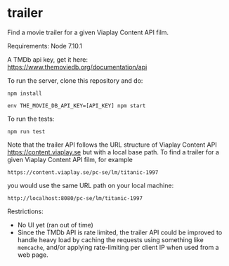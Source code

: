# trailer

Find a movie trailer for a given Viaplay Content API film.

Requirements:
Node 7.10.1

A TMDb api key, get it here: https://www.themoviedb.org/documentation/api

To run the server, clone this repository and do:
```
npm install

env THE_MOVIE_DB_API_KEY=[API_KEY] npm start
```

To run the tests:
```
npm run test
```

Note that the trailer API follows the URL structure of Viaplay Content API https://content.viaplay.se but with a local base path. To find a trailer for a given Viaplay Content API film, for example 

```
https://content.viaplay.se/pc-se/lm/titanic-1997
```

you would use the same URL path on your local machine:

```
http://localhost:8080/pc-se/lm/titanic-1997
```

Restrictions:
- No UI yet (ran out of time)
- Since the TMDb API is rate limited, the trailer API could be improved to handle heavy load by caching the requests using something like `memcache`, and/or applying rate-limiting per client IP when used from a web page.
